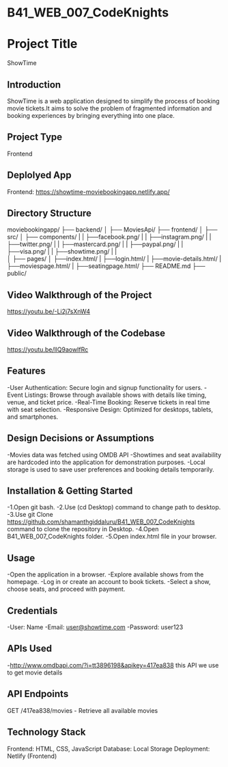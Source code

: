 # B41_WEB_007_CodeKnights
# Project Title
ShowTime

## Introduction
ShowTime is a web application designed  to simplify the process of booking movie tickets.It aims to solve the problem of fragmented information and booking experiences by bringing everything into one place.

## Project Type
Frontend

## Deplolyed App
Frontend: https://showtime-moviebookingapp.netlify.app/

## Directory Structure
moviebookingapp/
├── backend/
│   ├── MoviesApi/
├── frontend/
│   ├── src/
│       ├── components/
|       |   ├──facebook.png/
|       |   ├──instagram.png/
|       |   ├──twitter.png/
|       |   ├──mastercard.png/
|       |   ├──paypal.png/
|       |   ├──visa.png/
|       |   ├──showtime.png/
|       |   
│       ├── pages/
│           ├──index.html/
|           ├──login.html/
|           ├──movie-details.html/
|           ├──moviespage.html/
|           ├──seatingpage.html/
├── README.md
├── public/

## Video Walkthrough of the Project
https://youtu.be/-Li2j7sXnW4

## Video Walkthrough of the Codebase
https://youtu.be/llQ9aowIfRc

## Features
-User Authentication: Secure login and signup functionality for users.
-Event Listings: Browse through available shows with details like timing, venue, and ticket price.
-Real-Time Booking: Reserve tickets in real time with seat selection.
-Responsive Design: Optimized for desktops, tablets, and smartphones.

## Design Decisions or Assumptions
-Movies data was fetched using OMDB API
-Showtimes and seat availability are hardcoded into the application for demonstration purposes.
-Local storage is used to save user preferences and booking details temporarily.

## Installation & Getting Started
-1.Open git bash.
-2.Use (cd Desktop) command to change path to desktop.
-3.Use git Clone https://github.com/shamanthgiddaluru/B41_WEB_007_CodeKnights command to clone the repository in Desktop.
-4.Open B41_WEB_007_CodeKnights folder.
-5.Open index.html file in your browser.

## Usage
-Open the application in a browser.
-Explore available shows from the homepage.
-Log in or create an account to book tickets.
-Select a show, choose seats, and proceed with payment.

## Credentials
-User: Name
-Email: user@showtime.com
-Password: user123

## APIs Used
-http://www.omdbapi.com/?i=tt3896198&apikey=417ea838 this API we use to get movie details

## API Endpoints
GET /417ea838/movies - Retrieve all available movies

## Technology Stack
Frontend: HTML, CSS, JavaScript
Database: Local Storage 
Deployment: Netlify (Frontend)